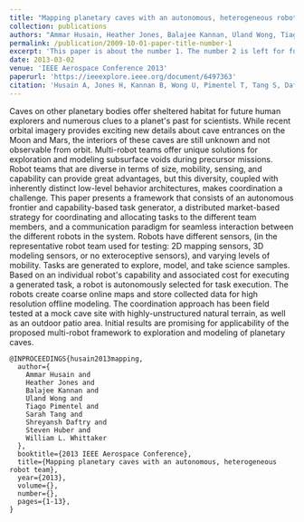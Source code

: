 ```yaml
---
title: "Mapping planetary caves with an autonomous, heterogeneous robot team"
collection: publications
authors: "Ammar Husain, Heather Jones, Balajee Kannan, Uland Wong, Tiago Pimentel, Sarah Tang, Shreyansh Daftry, Steven Huber, William L. Whittaker"
permalink: /publication/2009-10-01-paper-title-number-1
excerpt: 'This paper is about the number 1. The number 2 is left for future work.'
date: 2013-03-02
venue: 'IEEE Aerospace Conference 2013'
paperurl: 'https://ieeexplore.ieee.org/document/6497363'
citation: 'Husain A, Jones H, Kannan B, Wong U, Pimentel T, Tang S, Daftry S, Huber S, Whittaker WL. Mapping planetary caves with an autonomous, heterogeneous robot team. In: IEEE Aerospace Conference, 2013 Mar 2 (pp. 1-13). IEEE.'
---
```


Caves on other planetary bodies offer sheltered habitat for future human explorers and numerous clues to a planet's past for scientists. While recent orbital imagery provides exciting new details about cave entrances on the Moon and Mars, the interiors of these caves are still unknown and not observable from orbit. Multi-robot teams offer unique solutions for exploration and modeling subsurface voids during precursor missions. Robot teams that are diverse in terms of size, mobility, sensing, and capability can provide great advantages, but this diversity, coupled with inherently distinct low-level behavior architectures, makes coordination a challenge. This paper presents a framework that consists of an autonomous frontier and capability-based task generator, a distributed market-based strategy for coordinating and allocating tasks to the different team members, and a communication paradigm for seamless interaction between the different robots in the system. Robots have different sensors, (in the representative robot team used for testing: 2D mapping sensors, 3D modeling sensors, or no exteroceptive sensors), and varying levels of mobility. Tasks are generated to explore, model, and take science samples. Based on an individual robot's capability and associated cost for executing a generated task, a robot is autonomously selected for task execution. The robots create coarse online maps and store collected data for high resolution offline modeling. The coordination approach has been field tested at a mock cave site with highly-unstructured natural terrain, as well as an outdoor patio area. Initial results are promising for applicability of the proposed multi-robot framework to exploration and modeling of planetary caves.


```
@INPROCEEDINGS{husain2013mapping,
  author={
    Ammar Husain and
    Heather Jones and
    Balajee Kannan and
    Uland Wong and
    Tiago Pimentel and
    Sarah Tang and
    Shreyansh Daftry and
    Steven Huber and
    William L. Whittaker
  },
  booktitle={2013 IEEE Aerospace Conference},
  title={Mapping planetary caves with an autonomous, heterogeneous robot team},
  year={2013},
  volume={},
  number={},
  pages={1-13},
}
```
